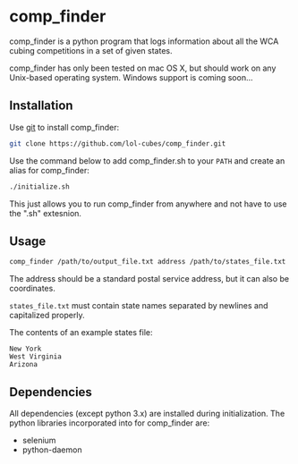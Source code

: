 # comp_finder
comp_finder is a python program that logs information about all the WCA cubing competitions in a set of given states.

comp_finder has only been tested on mac OS X, but should work on any Unix-based operating system. Windows support is coming soon...

## Installation
Use [git](https://git-scm.com/) to install comp_finder:
```bash
git clone https://github.com/lol-cubes/comp_finder.git
```
Use the command below to add comp_finder.sh to your ```PATH``` and create an alias for comp_finder:
```bash
./initialize.sh
```
This just allows you to run comp_finder from anywhere and not have to use the ".sh" extesnion.

## Usage

```bash
comp_finder /path/to/output_file.txt address /path/to/states_file.txt
```

The address should be a standard postal service address, but it can also be coordinates.

```states_file.txt``` must contain state names separated by newlines and capitalized properly.

The contents of an example states file:
```
New York
West Virginia
Arizona
```

## Dependencies
All dependencies (except python 3.x) are installed during initialization.
The python libraries incorporated into for comp_finder are:
 - selenium
 - python-daemon
